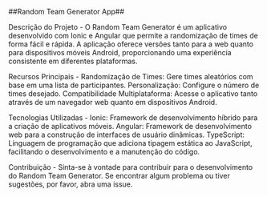 ##Random Team Generator App##

Descrição do Projeto -
O Random Team Generator é um aplicativo desenvolvido com Ionic e Angular que permite a randomização de times de forma fácil e rápida. A aplicação oferece versões tanto para a web quanto para dispositivos móveis Android, proporcionando uma experiência consistente em diferentes plataformas.

Recursos Principais -
Randomização de Times: Gere times aleatórios com base em uma lista de participantes.
Personalização: Configure o número de times desejado.
Compatibilidade Multiplataforma: Acesse o aplicativo tanto através de um navegador web quanto em dispositivos Android.

Tecnologias Utilizadas -
Ionic: Framework de desenvolvimento híbrido para a criação de aplicativos móveis.
Angular: Framework de desenvolvimento web para a construção de interfaces de usuário dinâmicas.
TypeScript: Linguagem de programação que adiciona tipagem estática ao JavaScript, facilitando o desenvolvimento e a manutenção do código.

Contribuição -
Sinta-se à vontade para contribuir para o desenvolvimento do Random Team Generator. Se encontrar algum problema ou tiver sugestões, por favor, abra uma issue.
